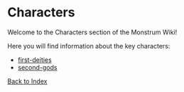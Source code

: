 # Characters

Welcome to the Characters section of the Monstrum Wiki!

Here you will find information about the key characters:

- [first-deities](first-deities.md)
- [second-gods](second-gods.md)


[Back to Index](../README.md)
